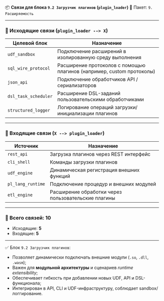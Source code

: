 📦 **Связи для блока `9.2 Загрузчик плагинов` (`plugin_loader`)**
📁 Пакет: `9. Расширяемость`

---

### 🔻 Исходящие связи (`plugin_loader --> X`)

| Целевой блок         | Назначение                                                            |
| -------------------- | --------------------------------------------------------------------- |
| `udf_sandbox`        | Подключение расширений в изолированную среду выполнения               |
| `sql_wire_protocol`  | Расширение протоколов с помощью плагинов (например, custom протоколы) |
| `json_api`           | Подключение обработчиков API / сериализаторов                         |
| `dsl_task_scheduler` | Расширение DSL-заданий пользовательскими обработчиками                |
| `structured_logger`  | Логирование операций загрузки/инициализации плагинов                  |

---

### 🔺 Входящие связи (`X --> plugin_loader`)

| Источник          | Назначение                                          |
| ----------------- | --------------------------------------------------- |
| `rest_api`        | Загрузка плагинов через REST интерфейс              |
| `cli_shell`       | Команды загрузки плагинов                           |
| `udf_engine`      | Динамическая регистрация внешних функций            |
| `pl_lang_runtime` | Подключение процедур и внешних модулей              |
| `etl_engine`      | Расширение обработки через пользовательские плагины |

---

### 🧩 Всего связей: **10**

* Исходящие: **5**
* Входящие: **5**

---

✅ Блок `9.2 Загрузчик плагинов`:

* Позволяет динамически подключать внешние модули (`.so`, `.dll`, `.wasm`);
* Важен для **модульной архитектуры** и сценариев *runtime extensibility*;
* Обеспечивает гибкость при добавлении новых UDF, API и DSL-функционала;
* Интегрирован в API, CLI и UDF-инфраструктуру, соблюдает sandbox/логгирование.
